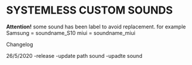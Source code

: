 # SYSTEMLESS CUSTOM SOUNDS

**Attention!** some sound has been label to avoid replacement. for example
Samsung = soundname_S10
miui = soundname_miui

Changelog 

26/5/2020
-release
-update path sound
-upadte sound

